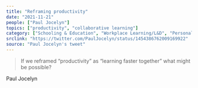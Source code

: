 ```yaml
---
title: "Reframing productivity"
date: "2021-11-21"
people: ["Paul Jocelyn"]
topics: ["productivity", "collaborative learning"]
category: ["Schooling & Education", "Workplace Learning/L&D", "Personal Learning"]
srclink: "https://twitter.com/PaulJocelyn/status/1454386762009169922"
source: "Paul Jocelyn's tweet"
---
```


>If we reframed “productivity” as “learning faster together” what might be possible?
<p class="quoted">Paul Jocelyn<p>